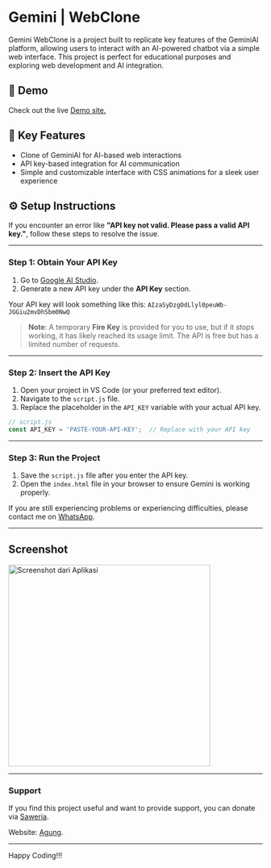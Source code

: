 # Gemini | WebClone

Gemini WebClone is a project built to replicate key features of the GeminiAI platform, allowing users to interact with an AI-powered chatbot via a simple web interface. This project is perfect for educational purposes and exploring web development and AI integration.

## 🚀 Demo

Check out the live [Demo site.](https://agung-mk.github.io/Gemini-WebClone/)

## 🎯 Key Features

- Clone of GeminiAI for AI-based web interactions
- API key-based integration for AI communication
- Simple and customizable interface with CSS animations for a sleek user experience

## ⚙️ Setup Instructions

If you encounter an error like **"API key not valid. Please pass a valid API key."**, follow these steps to resolve the issue.

---

### Step 1: Obtain Your API Key

1. Go to [Google AI Studio](https://aistudio.google.com/app/apikey).
2. Generate a new API key under the **API Key** section.

Your API key will look something like this: `AIzaSyDzgOdLlyl0peuWb-JGGiu2mvDhSbm0NwQ`

> **Note**: A temporary **Fire Key** is provided for you to use, but if it stops working, it has likely reached its usage limit. The API is free but has a limited number of requests.

---

### Step 2: Insert the API Key

1. Open your project in VS Code (or your preferred text editor).
2. Navigate to the `script.js` file.
3. Replace the placeholder in the `API_KEY` variable with your actual API key.

```javascript
// script.js
const API_KEY = 'PASTE-YOUR-API-KEY';  // Replace with your API key
```
---

### Step 3: Run the Project

1. Save the `script.js` file after you enter the API key.
2. Open the `index.html` file in your browser to ensure Gemini is working properly.

If you are still experiencing problems or experiencing difficulties, please contact me on [WhatsApp](https://wa.me/6283126390134).

---

## Screenshot 

<img src="https://i.ibb.co/Zz5R6J1/image.jpg" alt="Screenshot dari Aplikasi" width="400"/>

---

### Support 

If you find this project useful and want to provide support, you can donate via [Saweria](https://saweria.co/GeniusAI).

Website:  [Agung](https://agung-dev.my.id).

---

Happy Coding!!!